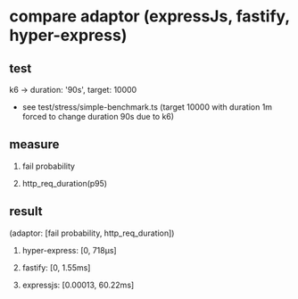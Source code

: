 # compare adaptor (expressJs, fastify, hyper-express)

## test

k6 -> duration: '90s', target: 10000

- see test/stress/simple-benchmark.ts (target 10000 with duration 1m forced to change duration 90s due to k6)

## measure

1. fail probability

2. http_req_duration(p95)

## result

(adaptor: [fail probability, http_req_duration])

1. hyper-express: [0, 718µs]

2. fastify: [0, 1.55ms]

3. expressjs: [0.00013, 60.22ms]
